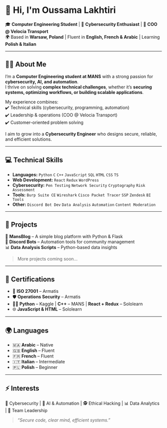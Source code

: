 # 👋 Hi, I'm Oussama Lakhtiri  

🎓 **Computer Engineering Student** | 🔐 **Cybersecurity Enthusiast** | 🚐 **COO @ Velocia Transport**  
🌍 Based in **Warsaw, Poland** | Fluent in **English, French & Arabic** | Learning **Polish & Italian**  

---

## 🧑‍💻 About Me  

I’m a **Computer Engineering student at MANS** with a strong passion for **cybersecurity, AI, and automation**.  
I thrive on solving **complex technical challenges**, whether it’s **securing systems, optimizing workflows, or building scalable applications**.  

My experience combines:  
✔️ Technical skills (cybersecurity, programming, automation)  
✔️ Leadership & operations (COO @ Velocia Transport)  
✔️ Customer-oriented problem solving  

I aim to grow into a **Cybersecurity Engineer** who designs secure, reliable, and efficient solutions.  

---

## 💻 Technical Skills  

- **Languages:** `Python` `C` `C++` `JavaScript` `SQL` `HTML` `CSS` `TS`
- **Web Development:** `React` `Redux` `WordPress`  
- **Cybersecurity:** `Pen Testing` `Network Security` `Cryptography` `Risk Assessment`  
- **Tools:** `Burp Suite CE` `Wireshark` `Cisco Packet Tracer` `SSP` `Zendesk` `BI Tools`  
- **Other:** `Discord Bot Dev` `Data Analysis` `Automation` `Content Moderation`  

---

## 🚀 Projects  

🔐 **MansBlog** – A simple blog platform with Python & Flask  
🤖 **Discord Bots** – Automation tools for community management  
📊 **Data Analysis Scripts** – Python-based data insights  

> More projects coming soon...  

---

## 📜 Certifications  

- 🏅 **ISO 27001** – Armatis  
- 🛡️ **Operations Security** – Armatis  
- 🧑‍💻 **Python** – Kaggle | **C++** – MANS | **React + Redux** – Sololearn  
- 🌐 **JavaScript & HTML** – Sololearn  

---

## 🌍 Languages  

- 🇲🇦 **Arabic** – Native  
- 🇬🇧 **English** – Fluent  
- 🇫🇷 **French** – Fluent  
- 🇮🇹 **Italian** – Intermediate  
- 🇵🇱 **Polish** – Beginner  

---

## ⚡ Interests  

🔐 Cybersecurity | 🤖 AI & Automation | 🕵️ Ethical Hacking | 📊 Data Analytics | 👥 Team Leadership  

> *“Secure code, clear mind, efficient systems.”*  
